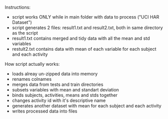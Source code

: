 Instructions:
- script works ONLY while in main folder with data to process ("UCI HAR Dataset")
- script generates 2 files: result1.txt and result2.txt, both in same directory as the script
- result1.txt contains merged and tidy data with all the mean and std variables
- restult2.txt contains data with mean of each variable for each subject and each activity

How script actually works:
- loads alreay un-zipped data into memory
- renames colnames
- merges data from tests and train directories
- subsets variables with mean and standart deviation
- binds subjects, activities, means and stds together
- changes activity id with it's descriptive name
- generates another dataset with mean for each subject and each activity
- writes processed data into files
